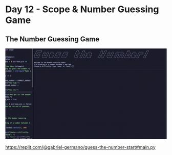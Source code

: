 # Day 12 - Scope & Number Guessing Game

## The Number Guessing Game
![GuessingGame](GuessingGameGIF.gif)

https://replit.com/@gabriel-germano/guess-the-number-start#main.py